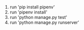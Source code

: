 1. run 'pip install pipenv'
2. run 'pipenv install'
3. run 'python manage.py test'
4. run 'python manage.py runserver'